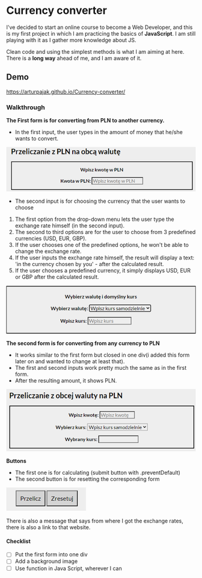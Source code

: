 # Currency converter


I've decided to start an online course to become a Web Developer, and this is my first project in which I am practicing the basics of **JavaScript**. I am still playing with it as I gather more knowledge about JS. 

Clean code and using the simplest methods is what I am aiming at here. There is a **long way** ahead of me, and I am aware of it. 

## Demo

https://arturpajak.github.io/Currency-converter/

### Walkthrough

**The First form is for converting from PLN to another currency.**
- In the first input, the user types in the amount of money that he/she wants to convert.

<img src="img/first.png" width="600">

- The second input is for choosing the currency that the user wants to choose
 1. The first option from the drop-down menu lets the user type the exchange rate himself (in the second input).
 1. The second to third options are for the user to choose from 3 predefined currencies (USD, EUR, GBP).
 1. If the user chooses one of the predefined options, he won't be able to change the exchange rate.
 1. If the user inputs the exchange rate himself, the result will display a text: 'in the currency chosen by you' - after the calculated result.
 1. If the user chooses a predefined currency, it simply displays USD, EUR or GBP after the calculated result.
 
<img src="img/second.png" width="600">

**The second form is for converting from any currency to PLN**
- It works similar to the first form but closed in one div(i added this form later on and wanted to change at least that).
- The first and second inputs work pretty much the same as in the first form.
- After the resulting amount, it shows PLN.

<img src="img/third.png" width="600">

**Buttons**
- The first one is for calculating (submit button with .preventDefault)
- The second button is for resetting the corresponding form

<img src="img/buttons.png" >

There is also a message that says from where I got the exchange rates, there is also a link to that website.

#### Checklist

- [ ] Put the first form into one div
- [ ] Add a background image
- [ ] Use function in Java Script, wherever I can 
